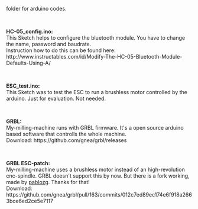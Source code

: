 folder for arduino codes.
<p>&nbsp;</p>


<p>
<b>HC-05_config.ino:</b><br>    
This Sketch helps to configure the bluetooth module. You have to change the name, password and baudrate.<br>
Instruction how to do this can be found here: http://www.instructables.com/id/Modify-The-HC-05-Bluetooth-Module-Defaults-Using-A/
</p>
<p>&nbsp;</p>


<p>
<b>ESC_test.ino:</b><br>        
This Sketch was to test the ESC to run a brushless motor controlled by the arduino. Just for evaluation. Not needed.
</p>
<p>&nbsp;</p>


<p>
<b>GRBL:</b><br>     
My-milling-machine runs with GRBL firmware. It's a open source arduino based software that controlls the whole machine.<br>
Download: https://github.com/gnea/grbl/releases
</p>
<p>&nbsp;</p>


<p>
<b>GRBL ESC-patch:</b><br>       
My-milling-machine uses a brushless motor instead of an high-revolution cnc-spindle. GRBL doesn't support this by now. But there is a fork working, made by <a href="https://github.com/pablozg" target="new">pablozg</a>. Thanks for that!<br>
Download: https://github.com/gnea/grbl/pull/163/commits/012c7ed89ec174e6f918a2663bce6ed2ce5e7117
</p>
<p>&nbsp;</p>
